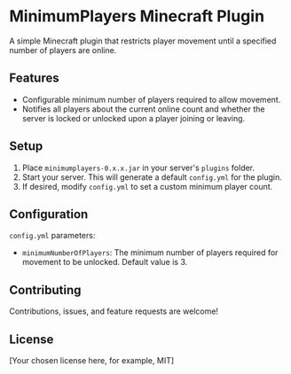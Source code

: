 # MinimumPlayers Minecraft Plugin

A simple Minecraft plugin that restricts player movement until a specified number of players are online.

## Features

- Configurable minimum number of players required to allow movement.
- Notifies all players about the current online count and whether the server is locked or unlocked upon a player joining or leaving.

## Setup

1. Place `minimumplayers-0.x.x.jar` in your server's `plugins` folder.
2. Start your server. This will generate a default `config.yml` for the plugin.
3. If desired, modify `config.yml` to set a custom minimum player count.

## Configuration

`config.yml` parameters:

- `minimumNumberOfPlayers`: The minimum number of players required for movement to be unlocked. Default value is 3.

## Contributing

Contributions, issues, and feature requests are welcome!

## License

[Your chosen license here, for example, MIT]
